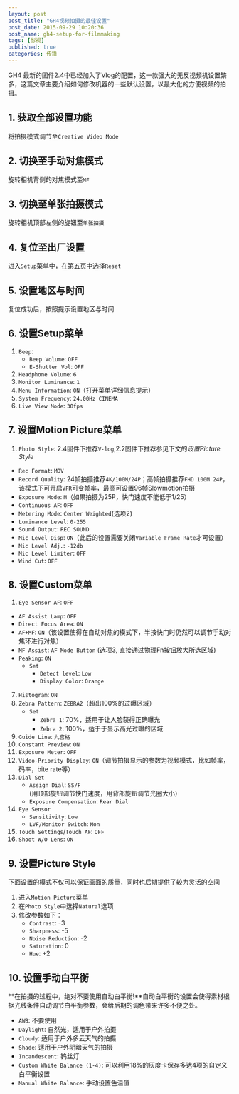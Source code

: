 ```yaml
---
layout: post
post_title: "GH4视频拍摄的最佳设置"
post_date: 2015-09-29 10:20:36
post_name: gh4-setup-for-filmmaking
tags: [影视]
published: true
categories: 传播
---
```

GH4 最新的固件2.4中已经加入了Vlog的配置，这一款强大的无反视频机设置繁多，这篇文章主要介绍如何修改机器的一些默认设置，以最大化的方便视频的拍摄。

## 1. 获取全部设置功能
将拍摄模式调节至`Creative Video Mode `

## 2. 切换至手动对焦模式
旋转相机背侧的对焦模式至`MF`

## 3. 切换至单张拍摄模式
 旋转相机顶部左侧的旋钮至`单张拍摄`
 
## 4. 复位至出厂设置
进入`Setup`菜单中，在第五页中选择`Reset`
## 5. 设置地区与时间
复位成功后，按照提示设置地区与时间

## 6. 设置Setup菜单
1. `Beep`: 
	- `Beep Volume`: `OFF` 
	- `E-Shutter Vol`: `OFF`
2. `Headphone Volume`: `6`
3. `Monitor Luminance`: `1`
4. `Menu Information`: `ON`（打开菜单详细信息提示）
5. `System Frequency`: `24.00Hz CINEMA`
6. `Live View Mode`: `30fps`

## 7. 设置Motion Picture菜单
1. `Photo Style`: 2.4固件下推荐`V-log`,2.2固件下推荐参见下文的*设置Picture Style*
- `Rec Format`: `MOV`
- `Record Quality`: 24帧拍摄推荐`4K/100M/24P`；高帧拍摄推荐`FHD 100M 24P`，该模式下可开启`VFR`可变帧率，最高可设置96帧Slowmotion拍摄
- `Exposure Mode`: `M`（如果拍摄为25P，快门速度不能低于1/25）
- `Continuous AF`: `OFF`
- `Metering Mode`: `Center Weighted`(选项2)
- `Luminance Level`: `0-255 `
- `Sound Output`: `REC SOUND`
- `Mic Level Disp`: `ON`（此后的设置需要关闭`Variable Frame Rate`才可设置）
- `Mic Level Adj.`: `-12db`
- `Mic Level Limiter`: `OFF`
- `Wind Cut`: `OFF`

## 8. 设置Custom菜单
1. `Eye Sensor AF`: `OFF`
- `AF Assist Lamp`: `OFF`
- `Direct Focus Area`: `ON`
- `AF+MF`: `ON`（该设置使得在自动对焦的模式下，半按快门时仍然可以调节手动对焦环进行对焦）
- `MF Assist`: `AF Mode Button` (选项3, 直接通过物理Fn按钮放大所选区域)
- `Peaking`: `ON`
	- `Set`
		- `Detect level`: `Low`
		- `Display Color`: `Orange`
7. `Histogram`: `ON`
8. `Zebra Pattern`: `ZEBRA2`（超出100%的过曝区域）
	- `Set`
		- `Zebra 1`: 70%，适用于让人脸获得正确曝光
		- `Zebra 2`: 100%，适于于显示高光过曝的区域
9. `Guide Line`: `九宫格`
10. `Constant Preview`: `ON` 
11. `Exposure Meter`: `OFF`
11. `Video-Priority Display`: `ON`（调节拍摄显示的参数为视频模式，比如帧率，码率，bite rate等）
11. `Dial Set`
	- `Assign Dial`: `SS/F` (用顶部旋钮调节快门速度，用背部旋钮调节光圈大小）
	- `Exposure Compensation`: `Rear Dial`
11. `Eye Sensor`
	- `Sensitivity`: `Low`
	- `LVF/Monitor Switch`: `Mon` 
11. `Touch Settings`/`Touch AF`: `OFF`
11. `Shoot W/O Lens`: `ON`

## 9. 设置Picture Style
下面设置的模式不仅可以保证画面的质量，同时也后期提供了较为灵活的空间

1. 进入`Motion Picture`菜单
2. 在`Photo Style`中选择`Natural`选项
3. 修改参数如下：	
	- `Contrast`: -3
	- `Sharpness`: -5
	- `Noise Reduction`: -2
	- `Saturation`: 0
	- `Hue`: +2

## 10. 设置手动白平衡
**在拍摄的过程中，绝对不要使用自动白平衡!**自动白平衡的设置会使得素材根据光线条件自动调节白平衡参数，会给后期的调色带来许多不便之处。

- `AWB`: 不要使用
- `Daylight`: 自然光，适用于户外拍摄
- `Cloudy`: 适用于户外多云天气的拍摄
- `Shade`: 适用于户外阴暗天气的拍摄
- `Incandescent`: 钨丝灯
- `Custom White Balance (1-4)`: 可以利用18%的灰度卡保存多达4项的自定义白平衡设置
- `Manual White Balance`: 手动设置色温值